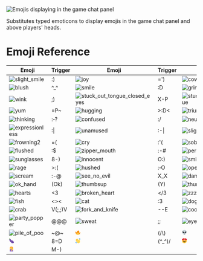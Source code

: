 ![Emojis displaying in the game chat panel](https://user-images.githubusercontent.com/8920674/57576663-cd83da00-7465-11e9-97e5-92787c31c30f.png)

Substitutes typed emoticons to display emojis in the game chat panel and above players' heads.

# Emoji Reference

| Emoji | Trigger | Emoji | Trigger | Emoji | Trigger |
| ------------- | ------------- | ------------- | ------------- | ------------- | ------------- |
| ![slight_smile](https://user-images.githubusercontent.com/2979691/57862390-2e0d7100-77f0-11e9-9c91-f0c58f7a0b48.png)  | :)  | ![joy](https://user-images.githubusercontent.com/2979691/57862407-31a0f800-77f0-11e9-839b-17db0414bc59.png) | =') | ![cowboy](https://user-images.githubusercontent.com/2979691/57862435-39609c80-77f0-11e9-9d93-405508c5db5a.png) | 3:) |
| ![blush](https://user-images.githubusercontent.com/2979691/57862444-3d8cba00-77f0-11e9-9b79-633abb67864f.png) | ^\_^ | ![smile](https://user-images.githubusercontent.com/2979691/57862389-2d74da80-77f0-11e9-8dc3-8116a7521ae6.png) | :D | ![grinning](https://user-images.githubusercontent.com/2979691/57862414-336abb80-77f0-11e9-9131-969b16333183.png) | =D |
| ![wink](https://user-images.githubusercontent.com/2979691/57862366-26e66300-77f0-11e9-8c62-c818c5384e69.png) | ;) | ![stuck_out_tongue_closed_eyes](https://user-images.githubusercontent.com/2979691/57862380-29e15380-77f0-11e9-8e8a-4d8e9006080b.png) | X-P | ![stuck_out_tongue](https://user-images.githubusercontent.com/2979691/57862383-2c43ad80-77f0-11e9-9ab4-b648f50dda61.png) | :P |
| ![yum](https://user-images.githubusercontent.com/2979691/57862365-26e66300-77f0-11e9-9c02-b2e2e9a37058.png) | =P~ | ![hugging](https://user-images.githubusercontent.com/2979691/57862410-32d22500-77f0-11e9-81ed-8c1ec65e0cb5.png) | >:D< | ![triumph](https://user-images.githubusercontent.com/2979691/57862372-28b02680-77f0-11e9-952a-68f8b7314c29.png) | :> |
| ![thinking](https://user-images.githubusercontent.com/2979691/57862376-2948bd00-77f0-11e9-80e1-7d7d25e75778.png) | :‑? | ![confused](https://user-images.githubusercontent.com/2979691/57862438-3a91c980-77f0-11e9-863c-da4432041554.png) | :/ | ![neutral_face](https://user-images.githubusercontent.com/2979691/57862405-31086180-77f0-11e9-83cb-3b2e63dec2e5.png) | =\| |
| ![expressionless](https://user-images.githubusercontent.com/2979691/57862426-3665ac00-77f0-11e9-8b19-f3070259dd75.png) | :\| | ![unamused](https://user-images.githubusercontent.com/2979691/57862369-277ef980-77f0-11e9-88cd-48efff7b4f0a.png) | :-\| | ![slight_frown](https://user-images.githubusercontent.com/2979691/57862392-2e0d7100-77f0-11e9-9045-e4f59dbb34db.png) | :( |
| ![frowning2](https://user-images.githubusercontent.com/2979691/57862416-336abb80-77f0-11e9-8b94-af45fc77e3c5.png) | =( | ![cry](https://user-images.githubusercontent.com/2979691/57862429-36fe4280-77f0-11e9-9e21-276fbba57f4b.png) | :'( | ![sob](https://user-images.githubusercontent.com/2979691/57862384-2c43ad80-77f0-11e9-9279-1ebd264ada88.png) | :\_(  |
| ![flushed](https://user-images.githubusercontent.com/2979691/57862423-3665ac00-77f0-11e9-820e-683fad2a3adf.png) | :$ | ![zipper_mouth](https://user-images.githubusercontent.com/2979691/57862364-26e66300-77f0-11e9-9398-d5d693a4deee.png) | :-# | ![persevere](https://user-images.githubusercontent.com/2979691/57862401-2fd73480-77f0-11e9-8210-af725b968d94.png) | >_< |
| ![sunglasses](https://user-images.githubusercontent.com/2979691/57862379-2948bd00-77f0-11e9-980c-61648817ea84.png) | 8-) | ![innocent](https://user-images.githubusercontent.com/2979691/57862408-32d22500-77f0-11e9-9c0a-f7e24d7e4e8c.png) | O:) | ![smiling_imp](https://user-images.githubusercontent.com/2979691/57862387-2d74da80-77f0-11e9-8696-e09479689ab7.png) | >:) |
| ![rage](https://user-images.githubusercontent.com/2979691/57862398-2ea60780-77f0-11e9-99d6-b81968a1a6aa.png) | >:( | ![hushed](https://user-images.githubusercontent.com/2979691/57862409-32d22500-77f0-11e9-81fe-981c9962b3e8.png) | :‑O | ![open_mouth](https://user-images.githubusercontent.com/2979691/57862403-2fd73480-77f0-11e9-9b60-32587a9074dc.png) | :O |
| ![scream](https://user-images.githubusercontent.com/2979691/57862396-2ea60780-77f0-11e9-853c-7df0462a67cf.png) | :-@ | ![see_no_evil](https://user-images.githubusercontent.com/2979691/57862394-2e0d7100-77f0-11e9-9a49-e5cd96852c27.png) | X_X | ![dancer](https://user-images.githubusercontent.com/2979691/57862428-36fe4280-77f0-11e9-9f1e-c7823b78bbb3.png) | \\:D/ |
| ![ok_hand](https://user-images.githubusercontent.com/2979691/57862404-31086180-77f0-11e9-8cd3-2d3fa940b069.png) | (Ok) | ![thumbsup](https://user-images.githubusercontent.com/2979691/57862373-28b02680-77f0-11e9-8c72-376c76c5f828.png) | (Y) | ![thumbsdown](https://user-images.githubusercontent.com/2979691/57862375-28b02680-77f0-11e9-8081-dfde1303b3f9.png) | (N) |
| ![hearts](https://user-images.githubusercontent.com/2979691/57862412-32d22500-77f0-11e9-98a6-b6979c260c3c.png) | <3 | ![broken_heart](https://user-images.githubusercontent.com/2979691/57862440-3b2a6000-77f0-11e9-951b-68c0290851bb.png) | </3 | ![zzz](https://user-images.githubusercontent.com/2979691/57862363-26e66300-77f0-11e9-8439-4190ca5b4373.png) | Zzz |
| ![fish](https://user-images.githubusercontent.com/2979691/57862424-3665ac00-77f0-11e9-8b84-ad3dcf266dfd.png) | <>< | ![cat](https://user-images.githubusercontent.com/2979691/57862439-3b2a6000-77f0-11e9-828b-afdd28664c02.png) | :3 | ![dog](https://user-images.githubusercontent.com/2979691/57862427-36fe4280-77f0-11e9-9601-0d47098373f3.png) | =3 |
| ![crab](https://user-images.githubusercontent.com/2979691/57862433-38c80600-77f0-11e9-81d7-c9d292e86007.png) | V(;,;)V | ![fork_and_knife](https://user-images.githubusercontent.com/2979691/57862421-35cd1580-77f0-11e9-9e2e-f2e5d47bffa5.png) | --E | ![cooking](https://user-images.githubusercontent.com/2979691/57862436-39609c80-77f0-11e9-9905-34680d0ee695.png) | --(o) |
| ![party_popper](https://user-images.githubusercontent.com/2979691/57862402-2fd73480-77f0-11e9-9b59-dcb196e0e1c1.png) | @@@ | ![sweat](https://user-images.githubusercontent.com/2979691/57862378-2948bd00-77f0-11e9-9ffe-efa04b0b28d1.png) | ;; | ![eyes](https://user-images.githubusercontent.com/2979691/57862425-3665ac00-77f0-11e9-84e6-74a602c640e5.png) | O.O |
| ![pile_of_poo](https://user-images.githubusercontent.com/2979691/57862399-2fd73480-77f0-11e9-9878-b588c8f2b480.png) | \~@\~ | ![fire](https://raw.githubusercontent.com/dekvall/twemoji/runelite-emoji/runelite-emoji/1f525.png) |(/\\) | ![alien](https://raw.githubusercontent.com/dekvall/twemoji/runelite-emoji/runelite-emoji/1f47d.png) | (@.@) |
| ![eggplant](https://raw.githubusercontent.com/dekvall/twemoji/runelite-emoji/runelite-emoji/1f346.png) | 8=D | ![wave](https://raw.githubusercontent.com/dekvall/twemoji/runelite-emoji/runelite-emoji/1f44b.png) | (^_^)/ | ![heart eyes](https://raw.githubusercontent.com/dekvall/twemoji/runelite-emoji/runelite-emoji/1f60d.png) | (\*.\*) |
|![facepalm](https://raw.githubusercontent.com/dekvall/twemoji/runelite-emoji/runelite-emoji/1f926.png) | M-) |